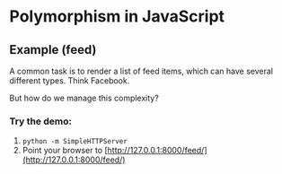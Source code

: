 # Polymorphism in JavaScript

## Example (feed)

A common task is to render a list of feed items, which can have several different types. Think Facebook.

But how do we manage this complexity?

### Try the demo:

1. `python -m SimpleHTTPServer`
2. Point your browser to [http://127.0.0.1:8000/feed/](http://127.0.0.1:8000/feed/)